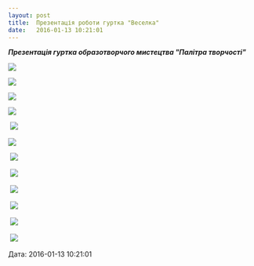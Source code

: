 ```yaml
---
layout: post
title:  Презентація роботи гуртка "Веселка"
date:   2016-01-13 10:21:01
---
```

_**Презентація гуртка образотворчого мистецтва "Палітра творчості"**_

![](/assets/tiger-1452672734.jpg)

![](/assets/tiger-1452672772.jpg)

![](/assets/tiger-1452672816.jpg)

![](/assets/tiger-1452672872.jpg)

 ![](/assets/tiger-1452672915.jpg)

![](/assets/tiger-1452672958.jpg)

 ![](/assets/tiger-1452673008.jpg)

 ![](/assets/tiger-1452673063.jpg)

 ![](/assets/tiger-1452673097.jpg)

 ![](/assets/tiger-1452673141.jpg)

 ![](/assets/tiger-1452673172.jpg)

 ![](/assets/tiger-1452673205.jpg)

  
Дата: 2016-01-13 10:21:01